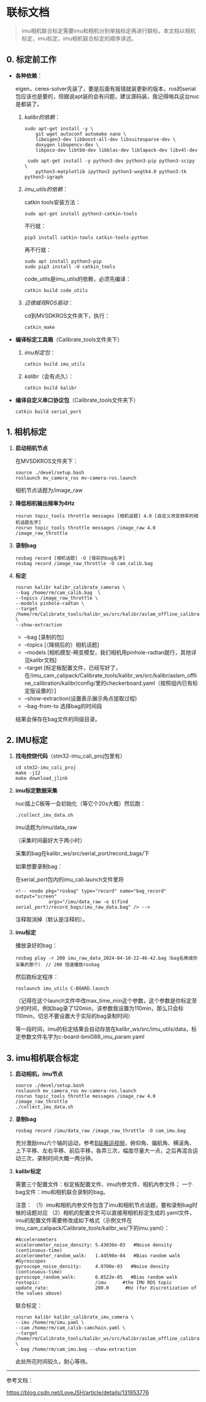 # 联标文档

> imu相机联合标定需要imu和相机分别单独标定再进行联标，本文档以相机标定，imu标定，imu相机联合标定的顺序讲述。

## 0. 标定前工作

* **各种依赖**：

  eigen，ceres-solver先装了，要是后面有报错就装更新的版本，ros的serial包应该也是要的，但据说apt装的会有问题，建议源码装，我记得哨兵这台nuc是都装了。

  1. *kalibr的依赖*：

     ```
     sudo apt-get install -y \
         git wget autoconf automake nano \
         libeigen3-dev libboost-all-dev libsuitesparse-dev \
         doxygen libopencv-dev \
         libpoco-dev libtbb-dev libblas-dev liblapack-dev libv4l-dev
        
      sudo apt-get install -y python3-dev python3-pip python3-scipy \
         python3-matplotlib ipython3 python3-wxgtk4.0 python3-tk python3-igraph
     ```

  2. *imu_utils的依赖*：

     catkin tools安装方法：

     ```
     sudo apt-get install python3-catkin-tools
     ```

     不行就：

     ```
     pip3 install catkin-tools catkin-tools-python
     ```

     再不行就：

     ```
     sudo apt install python3-pip
     sudo pip3 install -U catkin_tools
     ```

     code_utils是imu_utils的依赖，必须先编译：

     ```
     catkin build code_utils
     ```

  3. *迈德威视ROS驱动*：

     cd到MVSDKROS文件夹下，执行：

     ```
     catkin_make
     ```

* **编译标定工具箱**（Calibrate_tools文件夹下）

  1. *imu标定包*：

     ```
     catkin build imu_utils
     ```

  2. *kalibr*（会有点久）：

     ```
     catkin build kalibr
     ```

* **编译自定义串口协议包**（Calibrate_tools文件夹下）

  ```
  catkin build serial_port
  ```

## 1. 相机标定

1. **启动相机节点**

   在MVSDKROS文件夹下：

   ```
   source ./devel/setup.bash
   roslaunch mv_camera_ros mv-camera-ros.launch
   ```

   相机节点话题为/image_raw

2. **降低相机输出频率为4Hz**

   ```
   rosrun topic_tools throttle messages [相机话题] 4.0 [自定义改变频率的相机话题名字]
   rosrun topic_tools throttle messages /image_raw 4.0 /image_raw_throttle
   ```

3. **录制bag**

   ```
   rosbag record [相机话题] -O [保存的bag名字]
   rosbag record /image_raw_throttle -O cam_calib.bag
   ```

4. **标定**

   ```
   rosrun kalibr kalibr_calibrate_cameras \
   --bag /home/rm/cam_calib.bag  \
   --topics /image_raw_throttle \
   --models pinhole-radtan \
   --target /home/rm/Calibrate_tools/kalibr_ws/src/kalibr/aslam_offline_calibration/kalibr/config/checkerboard.yaml \
   --show-extraction 
   ```

   - –bag [录制的包]
   - –topics [（降频后的）相机话题]
   - –models [相机模型-畸变模型，我们相机用pinhole-radtan就行，其他详见kalibr文档]
   - –target [标定板配置文件，已经写好了，在/imu_cam_calipack/Calibrate_tools/kalibr_ws/src/kalibr/aslam_offline_calibration/kalibr/config/里的checkerboard.yaml（按照组内已有标定版设置的）]
   - –show-extraction(设置表示展示角点提取过程)
   - –bag-from-to 选择bag的时间段

   结果会保存在bag文件的同级目录。

## 2. IMU标定

1. **找电控烧代码**（stm32-imu_cali_proj包里有）

   ```
   cd stm32-imu_cali_proj
   make -j12
   make download_jlink
   ```

2. **imu标定数据采集**

   nuc插上C板等一会初始化（等它个20s大概）然后跑：

   ```
   ./collect_imu_data.sh
   ```

   imu话题为/imu/data_raw

   （采集时间最好大于两小时）

   采集的bag在kalibr_ws/src/serial_port/record_bags/下

   如果想要录制bag：

   在serial_port包内的imu_cali.launch文件里将

   ```
   <!-- <node pkg="rosbag" type="record" name="bag_record" output="screen" 
               args="/imu/data_raw -o $(find serial_port)/record_bags/imu_raw_data.bag" /> -->
   ```

   注释取消掉（默认是注释的）。

3. **imu标定**

   播放录好的bag：

   ```
   rosbag play -r 200 imu_raw_data_2024-04-10-22-46-42.bag（bag名换成你采集的那个） // 200 倍速播放rosbag
   ```

   然后跑标定程序：

   ```
   roslaunch imu_utils C-BOARD.launch 
   ```

   （记得在这个launch文件中改max_time_min这个参数，这个参数是你标定至少的时间，例如bag录了120min，该参数我设置为110min，那么只会标110min，切忌不要设置大于实际的bag录制时间）

   等一段时间，imu的标定结果会自动存放在kalibr_ws/src/imu_utils/data，标定参数文件名字为c-board-bmi088_imu_param.yaml

## 3. imu相机联合标定

1. **启动相机，imu节点**

   ```
   source ./devel/setup.bash
   roslaunch mv_camera_ros mv-camera-ros.launch
   rosrun topic_tools throttle messages /image_raw 4.0 /image_raw_throttle
   ./collect_imu_data.sh
   ```

2. **录制bag**

   ```
   rosbag record /imu/data_raw /image_raw_throttle -O cam_imu.bag
   ```

   充分激励imu六个轴的运动，参考[B站搬运视频](https://www.bilibili.com/video/av795841344/?vd_source=e630362562112e7d3bfd6326d997ab38)，俯仰角、偏航角、横滚角、上下平移、左右平移、前后平移，各弄三次，幅度尽量大一点，之后再混合运动三次，录制时间大概一两分钟。

3. **kalibr标定**

   需要三个配置文件：标定板配置文件、imu内参文件、相机内参文件；
    一个bag文件：imu和相机联合录制的bag。

   注意：
    （1）imu和相机内参文件包含了imu和相机节点话题，要和录制bag时候的话题对应
    （2）相机的配置文件可以直接用相机标定生成的.yaml文件，imu的配置文件需要修改成如下格式（示例文件在imu_cam_calipack/Calibrate_tools/kalibr_ws/下的imu.yaml）：

   ```
   #Accelerometers
   accelerometer_noise_density: 5.43036e-03   #Noise density (continuous-time)
   accelerometer_random_walk:   1.44598e-04   #Bias random walk
   #Gyroscopes
   gyroscope_noise_density:     4.9700e-03   #Noise density (continuous-time)
   gyroscope_random_walk:       6.8522e-05   #Bias random walk
   rostopic:                    /imu      #the IMU ROS topic
   update_rate:                 200.0      #Hz (for discretization of the values above)
   ```

   联合标定：

   ```
   rosrun kalibr kalibr_calibrate_imu_camera \
   --imu /home/rm/imu.yaml \
   --cam /home/rm/cam_calib-camchain.yaml \
   --target /home/rm/Calibrate_tools/kalibr_ws/src/kalibr/aslam_offline_calibration/kalibr/config/checkerboard.yaml \
   --bag /home/rm/cam_imu.bag --show-extraction
   ```

   此处所花时间较久，耐心等待。

---

参考文档：

https://blog.csdn.net/LoveJSH/article/details/131953776